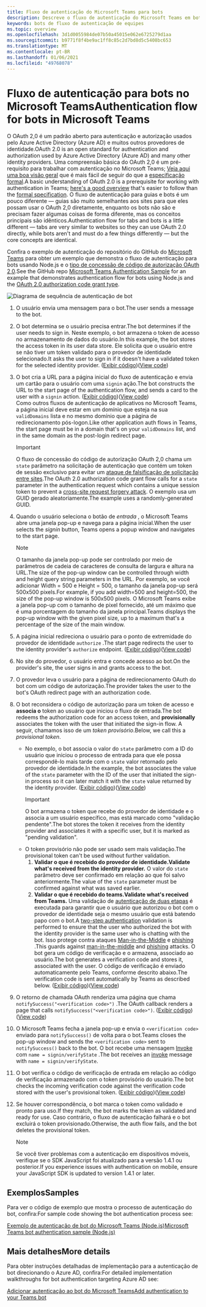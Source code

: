 ```yaml
---
title: Fluxo de autenticação do Microsoft Teams para bots
description: Descreve o fluxo de autenticação do Microsoft Teams em bots
keywords: bots de fluxo de autenticação de equipes
ms.topic: overview
ms.openlocfilehash: 3d1d0055984de07b50a45015e062e6725279d1aa
ms.sourcegitcommit: b9771f8f4be9ac1ff8c85c2d7bd8d5c5408bc653
ms.translationtype: MT
ms.contentlocale: pt-BR
ms.lasthandoff: 01/06/2021
ms.locfileid: "49768078"
---
```

# <a name="authentication-flow-for-bots-in-microsoft-teams"></a><span data-ttu-id="90281-104">Fluxo de autenticação para bots no Microsoft Teams</span><span class="sxs-lookup"><span data-stu-id="90281-104">Authentication flow for bots in Microsoft Teams</span></span>

<span data-ttu-id="90281-105">O OAuth 2,0 é um padrão aberto para autenticação e autorização usados pelo Azure Active Directory (Azure AD) e muitos outros provedores de identidade.</span><span class="sxs-lookup"><span data-stu-id="90281-105">OAuth 2.0 is an open standard for authentication and authorization used by Azure Active Directory (Azure AD) and many other identity providers.</span></span> <span data-ttu-id="90281-106">Uma compreensão básica do OAuth 2,0 é um pré-requisito para trabalhar com autenticação no Microsoft Teams; [Veja aqui uma boa visão geral](https://aaronparecki.com/oauth-2-simplified/) que é mais fácil de seguir do que a [especificação formal](https://oauth.net/2/).</span><span class="sxs-lookup"><span data-stu-id="90281-106">A basic understanding of OAuth 2.0 is a prerequisite for working with authentication in Teams; [here's a good overview](https://aaronparecki.com/oauth-2-simplified/) that's easier to follow than the [formal specification](https://oauth.net/2/).</span></span> <span data-ttu-id="90281-107">O fluxo de autenticação para guias e bots é um pouco diferente — guias são muito semelhantes aos sites para que eles possam usar o OAuth 2,0 diretamente, enquanto os bots não são e precisam fazer algumas coisas de forma diferente, mas os conceitos principais são idênticos.</span><span class="sxs-lookup"><span data-stu-id="90281-107">Authentication flow for tabs and bots is a little different — tabs are very similar to websites so they can use OAuth 2.0 directly, while bots aren't and must do a few things differently — but the core concepts are identical.</span></span>

<span data-ttu-id="90281-108">Confira o exemplo de autenticação do repositório do GitHub do [Microsoft Teams](https://github.com/OfficeDev/microsoft-teams-sample-auth-node) para obter um exemplo que demonstra o fluxo de autenticação para bots usando Node.js e o [tipo de concessão de código de autorização OAuth 2,0](https://oauth.net/2/grant-types/authorization-code/).</span><span class="sxs-lookup"><span data-stu-id="90281-108">See the GitHub repo [Microsoft Teams Authentication Sample](https://github.com/OfficeDev/microsoft-teams-sample-auth-node) for an example that demonstrates authentication flow for bots using Node.js and the [OAuth 2.0 authorization code grant type](https://oauth.net/2/grant-types/authorization-code/).</span></span>

![Diagrama de sequência de autenticação de bot](../../../assets/images/authentication/bot_auth_sequence_diagram.png)

1. <span data-ttu-id="90281-110">O usuário envia uma mensagem para o bot.</span><span class="sxs-lookup"><span data-stu-id="90281-110">The user sends a message to the bot.</span></span>
2. <span data-ttu-id="90281-111">O bot determina se o usuário precisa entrar.</span><span class="sxs-lookup"><span data-stu-id="90281-111">The bot determines if the user needs to sign in.</span></span>
   <span data-ttu-id="90281-112">Neste exemplo, o bot armazena o token de acesso no armazenamento de dados do usuário.</span><span class="sxs-lookup"><span data-stu-id="90281-112">In this example, the bot stores the access token in its user data store.</span></span> <span data-ttu-id="90281-113">Ele solicita que o usuário entre se não tiver um token validado para o provedor de identidade selecionado.</span><span class="sxs-lookup"><span data-stu-id="90281-113">It asks the user to sign in if it doesn't have a validated token for the selected identity provider.</span></span> <span data-ttu-id="90281-114">([Exibir código](https://github.com/OfficeDev/microsoft-teams-sample-auth-node/blob/469952a26d618dbf884a3be53c7d921cc580b1e2/src/utils/AuthenticationUtils.ts#L58-L76))</span><span class="sxs-lookup"><span data-stu-id="90281-114">([View code](https://github.com/OfficeDev/microsoft-teams-sample-auth-node/blob/469952a26d618dbf884a3be53c7d921cc580b1e2/src/utils/AuthenticationUtils.ts#L58-L76))</span></span>
3. <span data-ttu-id="90281-115">O bot cria a URL para a página inicial do fluxo de autenticação e envia um cartão para o usuário com uma `signin` ação.</span><span class="sxs-lookup"><span data-stu-id="90281-115">The bot constructs the URL to the start page of the authentication flow, and sends a card to the user with a `signin` action.</span></span> <span data-ttu-id="90281-116">([Exibir código](https://github.com/OfficeDev/microsoft-teams-sample-auth-node/blob/469952a26d618dbf884a3be53c7d921cc580b1e2/src/dialogs/BaseIdentityDialog.ts#L160-L190))</span><span class="sxs-lookup"><span data-stu-id="90281-116">([View code](https://github.com/OfficeDev/microsoft-teams-sample-auth-node/blob/469952a26d618dbf884a3be53c7d921cc580b1e2/src/dialogs/BaseIdentityDialog.ts#L160-L190))</span></span></br>
    <span data-ttu-id="90281-117">Como outros fluxos de autenticação de aplicativos no Microsoft Teams, a página inicial deve estar em um domínio que esteja na sua `validDomains` lista e no mesmo domínio que a página de redirecionamento pós-logon.</span><span class="sxs-lookup"><span data-stu-id="90281-117">Like other application auth flows in Teams, the start page must be in a domain that's on your `validDomains` list, and in the same domain as the post-login redirect page.</span></span>
    > [!IMPORTANT] 
    > <span data-ttu-id="90281-118">O fluxo de concessão do código de autorização OAuth 2,0 chama um `state` parâmetro na solicitação de autenticação que contém um token de sessão exclusivo para evitar um [ataque de falsificação de solicitação entre sites](https://en.wikipedia.org/wiki/Cross-site_request_forgery).</span><span class="sxs-lookup"><span data-stu-id="90281-118">The OAuth 2.0 authorization code grant flow calls for a `state` parameter in the authentication request which contains a unique session token to prevent a [cross-site request forgery attack](https://en.wikipedia.org/wiki/Cross-site_request_forgery).</span></span> <span data-ttu-id="90281-119">O exemplo usa um GUID gerado aleatoriamente.</span><span class="sxs-lookup"><span data-stu-id="90281-119">The example uses a randomly-generated GUID.</span></span>
4. <span data-ttu-id="90281-120">Quando o usuário seleciona o botão de *entrada* , o Microsoft Teams abre uma janela pop-up e navega para a página inicial.</span><span class="sxs-lookup"><span data-stu-id="90281-120">When the user selects the *signin* button, Teams opens a popup window and navigates to the start page.</span></span>
   > [!NOTE]
   > <span data-ttu-id="90281-121">O tamanho da janela pop-up pode ser controlado por meio de parâmetros de cadeia de caracteres de consulta de largura e altura na URL.</span><span class="sxs-lookup"><span data-stu-id="90281-121">The size of the pop-up window can be controlled through width and height query string parameters in the URL.</span></span> <span data-ttu-id="90281-122">Por exemplo, se você adicionar Width = 500 e Height = 500, o tamanho da janela pop-up será 500x500 pixels.</span><span class="sxs-lookup"><span data-stu-id="90281-122">For example, if you add width=500 and height=500, the size of the pop-up window is 500x500 pixels.</span></span> <span data-ttu-id="90281-123">O Microsoft Teams exibe a janela pop-up com o tamanho de pixel fornecido, até um máximo que é uma porcentagem do tamanho da janela principal.</span><span class="sxs-lookup"><span data-stu-id="90281-123">Teams displays the pop-up window with the given pixel size, up to a maximum that's a percentage of the size of the main window.</span></span>

5. <span data-ttu-id="90281-124">A página inicial redireciona o usuário para o ponto de extremidade do provedor de identidade `authorize` .</span><span class="sxs-lookup"><span data-stu-id="90281-124">The start page redirects the user to the identity provider's `authorize` endpoint.</span></span> <span data-ttu-id="90281-125">([Exibir código](https://github.com/OfficeDev/microsoft-teams-sample-auth-node/blob/469952a26d618dbf884a3be53c7d921cc580b1e2/public/html/auth-start.html#L51-L56))</span><span class="sxs-lookup"><span data-stu-id="90281-125">([View code](https://github.com/OfficeDev/microsoft-teams-sample-auth-node/blob/469952a26d618dbf884a3be53c7d921cc580b1e2/public/html/auth-start.html#L51-L56))</span></span>
6. <span data-ttu-id="90281-126">No site do provedor, o usuário entra e concede acesso ao bot.</span><span class="sxs-lookup"><span data-stu-id="90281-126">On the provider's site, the user signs in and grants access to the bot.</span></span>
7. <span data-ttu-id="90281-127">O provedor leva o usuário para a página de redirecionamento OAuth do bot com um código de autorização.</span><span class="sxs-lookup"><span data-stu-id="90281-127">The provider takes the user to the bot's OAuth redirect page with an authorization code.</span></span>
8. <span data-ttu-id="90281-128">O bot reconsidera o código de autorização para um token de acesso e **associa o** token ao usuário que iniciou o fluxo de entrada.</span><span class="sxs-lookup"><span data-stu-id="90281-128">The bot redeems the authorization code for an access token, and **provisionally** associates the token with the user that initiated the sign-in flow.</span></span> <span data-ttu-id="90281-129">A seguir, chamamos isso de um *token provisório*.</span><span class="sxs-lookup"><span data-stu-id="90281-129">Below, we call this a *provisional token*.</span></span>
    * <span data-ttu-id="90281-130">No exemplo, o bot associa o valor do `state` parâmetro com a ID do usuário que iniciou o processo de entrada para que ele possa correspondê-lo mais tarde com o `state` valor retornado pelo provedor de identidade.</span><span class="sxs-lookup"><span data-stu-id="90281-130">In the example, the bot associates the value of the `state` parameter with the ID of the user that initiated the sign-in process so it can later match it with the `state` value returned by the identity provider.</span></span> <span data-ttu-id="90281-131">([Exibir código](https://github.com/OfficeDev/microsoft-teams-sample-auth-node/blob/469952a26d618dbf884a3be53c7d921cc580b1e2/src/AuthBot.ts#L70-L99))</span><span class="sxs-lookup"><span data-stu-id="90281-131">([View code](https://github.com/OfficeDev/microsoft-teams-sample-auth-node/blob/469952a26d618dbf884a3be53c7d921cc580b1e2/src/AuthBot.ts#L70-L99))</span></span>
      > [!IMPORTANT] 
      > <span data-ttu-id="90281-132">O bot armazena o token que recebe do provedor de identidade e o associa a um usuário específico, mas está marcado como "validação pendente".</span><span class="sxs-lookup"><span data-stu-id="90281-132">The bot stores the token it receives from the identity provider and associates it with a specific user, but it is marked as "pending validation".</span></span> 
    * <span data-ttu-id="90281-133">O token provisório não pode ser usado sem mais validação.</span><span class="sxs-lookup"><span data-stu-id="90281-133">The provisional token can't be used without further validation.</span></span>
      1. <span data-ttu-id="90281-134">**Validar o que é recebido do provedor de identidade.**</span><span class="sxs-lookup"><span data-stu-id="90281-134">**Validate what's received from the identity provider.**</span></span> <span data-ttu-id="90281-135">O valor do `state` parâmetro deve ser confirmado em relação ao que foi salvo anteriormente.</span><span class="sxs-lookup"><span data-stu-id="90281-135">The value of the `state` parameter must be confirmed against what was saved earlier.</span></span> 
      1. <span data-ttu-id="90281-136">**Validar o que é recebido do teams.**</span><span class="sxs-lookup"><span data-stu-id="90281-136">**Validate what's received from Teams.**</span></span> <span data-ttu-id="90281-137">Uma validação de [autenticação de duas etapas](https://en.wikipedia.org/wiki/Man-in-the-middle_attack) é executada para garantir que o usuário que autorizou o bot com o provedor de identidade seja o mesmo usuário que está batendo papo com o bot.</span><span class="sxs-lookup"><span data-stu-id="90281-137">A [two-step authentication](https://en.wikipedia.org/wiki/Man-in-the-middle_attack) validation is performed to ensure that the user who authorized the bot with the identity provider is the same user who is chatting with the bot.</span></span> <span data-ttu-id="90281-138">Isso protege contra ataques [Man-in-the-Middle](https://en.wikipedia.org/wiki/Man-in-the-middle_attack) e [phishing](https://en.wikipedia.org/wiki/Phishing) .</span><span class="sxs-lookup"><span data-stu-id="90281-138">This guards against [man-in-the-middle](https://en.wikipedia.org/wiki/Man-in-the-middle_attack) and [phishing](https://en.wikipedia.org/wiki/Phishing) attacks.</span></span> <span data-ttu-id="90281-139">O bot gera um código de verificação e o armazena, associado ao usuário.</span><span class="sxs-lookup"><span data-stu-id="90281-139">The bot generates a verification code and stores it, associated with the user.</span></span> <span data-ttu-id="90281-140">O código de verificação é enviado automaticamente pelo Teams, conforme descrito abaixo.</span><span class="sxs-lookup"><span data-stu-id="90281-140">The verification code is sent automatically by Teams as described below.</span></span> <span data-ttu-id="90281-141">([Exibir código](https://github.com/OfficeDev/microsoft-teams-sample-auth-node/blob/469952a26d618dbf884a3be53c7d921cc580b1e2/src/AuthBot.ts#L100-L113))</span><span class="sxs-lookup"><span data-stu-id="90281-141">([View code](https://github.com/OfficeDev/microsoft-teams-sample-auth-node/blob/469952a26d618dbf884a3be53c7d921cc580b1e2/src/AuthBot.ts#L100-L113))</span></span>
9. <span data-ttu-id="90281-142">O retorno de chamada OAuth renderiza uma página que chama `notifySuccess("<verification code>")` .</span><span class="sxs-lookup"><span data-stu-id="90281-142">The OAuth callback renders a page that calls `notifySuccess("<verification code>")`.</span></span> <span data-ttu-id="90281-143">([Exibir código](https://github.com/OfficeDev/microsoft-teams-sample-auth-node/blob/master/src/views/oauth-callback-success.hbs))</span><span class="sxs-lookup"><span data-stu-id="90281-143">([View code](https://github.com/OfficeDev/microsoft-teams-sample-auth-node/blob/master/src/views/oauth-callback-success.hbs))</span></span>
10. <span data-ttu-id="90281-144">O Microsoft Teams fecha a janela pop-up e envia o `<verification code>` enviado para `notifySuccess()` de volta para o bot.</span><span class="sxs-lookup"><span data-stu-id="90281-144">Teams closes the pop-up window and sends the `<verification code>` sent to `notifySuccess()` back to the bot.</span></span> <span data-ttu-id="90281-145">O bot recebe uma mensagem [Invoke](/bot-framework/dotnet/bot-builder-dotnet-activities#invoke) com `name = signin/verifyState` .</span><span class="sxs-lookup"><span data-stu-id="90281-145">The bot receives an [invoke](/bot-framework/dotnet/bot-builder-dotnet-activities#invoke) message with `name = signin/verifyState`.</span></span>
11. <span data-ttu-id="90281-146">O bot verifica o código de verificação de entrada em relação ao código de verificação armazenado com o token provisório do usuário.</span><span class="sxs-lookup"><span data-stu-id="90281-146">The bot checks the incoming verification code against the verification code stored with the user's provisional token.</span></span> <span data-ttu-id="90281-147">([Exibir código](https://github.com/OfficeDev/microsoft-teams-sample-auth-node/blob/469952a26d618dbf884a3be53c7d921cc580b1e2/src/dialogs/BaseIdentityDialog.ts#L127-L140))</span><span class="sxs-lookup"><span data-stu-id="90281-147">([View code](https://github.com/OfficeDev/microsoft-teams-sample-auth-node/blob/469952a26d618dbf884a3be53c7d921cc580b1e2/src/dialogs/BaseIdentityDialog.ts#L127-L140))</span></span>
12. <span data-ttu-id="90281-148">Se houver correspondência, o bot marca o token como validado e pronto para uso.</span><span class="sxs-lookup"><span data-stu-id="90281-148">If they match, the bot marks the token as validated and ready for use.</span></span> <span data-ttu-id="90281-149">Caso contrário, o fluxo de autenticação falhará e o bot excluirá o token provisionado.</span><span class="sxs-lookup"><span data-stu-id="90281-149">Otherwise, the auth flow fails, and the bot deletes the provisional token.</span></span>

    > [!NOTE]
    > <span data-ttu-id="90281-150">Se você tiver problemas com a autenticação em dispositivos móveis, verifique se o SDK JavaScript foi atualizado para a versão 1.4.1 ou posterior.</span><span class="sxs-lookup"><span data-stu-id="90281-150">If you experience issues with authentication on mobile, ensure your JavaScript SDK is updated to version 1.4.1 or later.</span></span>

## <a name="samples"></a><span data-ttu-id="90281-151">Exemplos</span><span class="sxs-lookup"><span data-stu-id="90281-151">Samples</span></span>

<span data-ttu-id="90281-152">Para ver o código de exemplo que mostra o processo de autenticação do bot, confira:</span><span class="sxs-lookup"><span data-stu-id="90281-152">For sample code showing the bot authentication process see:</span></span>

[<span data-ttu-id="90281-153">Exemplo de autenticação de bot do Microsoft Teams (Node.js)</span><span class="sxs-lookup"><span data-stu-id="90281-153">Microsoft Teams bot authentication sample (Node.js)</span></span>](https://github.com/OfficeDev/microsoft-teams-sample-auth-node)

## <a name="more-details"></a><span data-ttu-id="90281-154">Mais detalhes</span><span class="sxs-lookup"><span data-stu-id="90281-154">More details</span></span>

<span data-ttu-id="90281-155">Para obter instruções detalhadas de implementação para a autenticação de bot direcionando o Azure AD, confira:</span><span class="sxs-lookup"><span data-stu-id="90281-155">For detailed implementation walkthroughs for bot authentication targeting Azure AD see:</span></span>

[<span data-ttu-id="90281-156">Adicionar autenticação ao bot do Microsoft Teams</span><span class="sxs-lookup"><span data-stu-id="90281-156">Add authentication to your Teams bot</span></span>](add-authentication.md)
